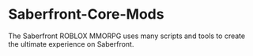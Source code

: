 # Saberfront-Core-Mods

The Saberfront ROBLOX MMORPG uses many scripts and tools to create the ultimate experience on Saberfront. 
